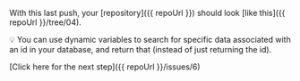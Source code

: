 With this last push, your [repository]({{ repoUrl }}) should look [like this]({{ repoUrl }}/tree/04).

💡 You can use dynamic variables to search for specific data associated with an id in your database, and return that (instead of just returning the id).

[Click here for the next step]({{ repoUrl }}/issues/6)